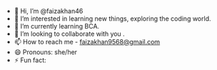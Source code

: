 - 👋 Hi, I’m @faizakhan46
- 👀 I’m interested in learning new things, exploring the coding world.
- 🌱 I’m currently learning BCA. 
- 💞️ I’m looking to collaborate with you .
- 📫 How to reach me - faizakhan9568@gmail.com
- 😄 Pronouns: she/her
- ⚡ Fun fact: 

<!---
faizakhan46/faizakhan46 is a ✨ special ✨ repository because its `README.md` (this file) appears on your GitHub profile.
You can click the Preview link to take a look at your changes.
--->
